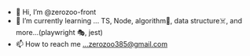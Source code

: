 - 👋 Hi, I’m @zerozoo-front
- 🌱 I’m currently learning ... TS, Node, algorithm🧨, data structure☠️, and more...(playwright 🎭, jest) 
- 📫 How to reach me ...zerozoo385@gmail.com

<!---
zerozoo-front/zerozoo-front is a ✨ special ✨ repository because its `README.md` (this file) appears on your GitHub profile.
You can click the Preview link to take a look at your changes.
--->
